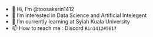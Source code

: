 - 👋 Hi, I’m @toosakarin1412
- 👀 I’m interested in Data Science and Artificial Intelegent
- 🌱 I’m currently learning at Syiah Kuala University
- 📫 How to reach me : Discord `Rin1412#5617`

<!---
toosakarin1412/toosakarin1412 is a ✨ special ✨ repository because its `README.md` (this file) appears on your GitHub profile.
You can click the Preview link to take a look at your changes.
--->
